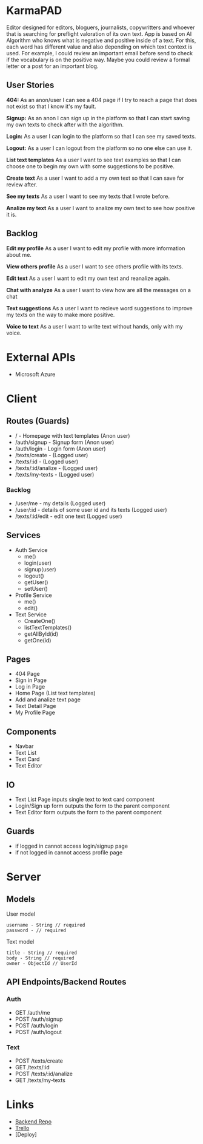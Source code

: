 # KarmaPAD

Editor designed for editors, bloguers, journalists, copywritters and whoever that is searching for preflight valoration of its own text. App is based on AI Algorithm who knows what is negative and positive inside of a text. For this, each word has different value and also depending on which text context is used.
For example, I could review an important email before send to check if the vocabulary is on the positive way. Maybe you could review a formal letter or a post for an important blog.

## User Stories

  **404:** As an anon/user I can see a 404 page if I try to reach a page that does not exist so that I know it's my fault.
  
  **Signup:** As an anon I can sign up in the platform so that I can start saving my own texts to check after with the algorithm.
  
  **Login:** As a user I can login to the platform so that I can see my saved texts.
  
  **Logout:** As a user I can logout from the platform so no one else can use it. 

  **List text templates** As a user I want to see text examples so that I can choose one to begin my own with some suggestions to be positive.
 
  **Create text** As a user I want to add a my own text so that I can save for review after.

  **See my texts** As a user I want to see my texts that I wrote before.

  **Analize my text** As a user I want to analize my own text to see how positive it is.

## Backlog

  **Edit my profile** As a user I want to edit my profile with more information about me.

  **View others profile** As a user I want to see others profile with its texts.

  **Edit text** As a user I want to edit my own text and reanalize again.

  **Chat with analyze** As a user I want to view how are all the messages on a chat

  **Text suggestions** As a user I want to recieve word suggestions to improve my texts on the way to make more positive.  

  **Voice to text** As a user I want to write text without hands, only with my voice.

# External APIs

 - Microsoft Azure
  
# Client

## Routes (Guards)

  - / - Homepage with text templates (Anon user)
  - /auth/signup - Signup form (Anon user)
  - /auth/login - Login form (Anon user)  
  - /texts/create - (Logged user)  
  - /texts/:id - (Logged user)
  - /texts/:id/analize - (Logged user)
  - /texts/my-texts - (Logged user)

  ### Backlog

  - /user/me - my details (Logged user)
  - /user/:id - details of some user id and its texts (Logged user)
  - /texts/:id/edit - edit one text (Logged user)

## Services

- Auth Service
  - me()
  - login(user)
  - signup(user)
  - logout()
  - getUser()
  - setUser()
- Profile Service
  - me()
  - edit()
- Text Service
  - CreateOne()
  - listTextTemplates()
  - getAllById(id)
  - getOne(id)   

## Pages

- 404 Page
- Sign in Page
- Log in Page
- Home Page (List text templates)
- Add and analize text page
- Text Detail Page
- My Profile Page

## Components

- Navbar
- Text List
- Text Card
- Text Editor 

## IO

- Text List Page inputs single text to text card component
- Login/Sign up form outputs the form to the parent component
- Text Editor form outputs the form to the parent component

## Guards

- if logged in cannot access login/signup page
- if not logged in cannot access profile page

# Server

## Models

  User model

  ```
  username - String // required  
  password - // required
  ```

  Text model

  ```
  title - String // required
  body - String // required
  owner - ObjectId // UserId  
```

## API Endpoints/Backend Routes
  
  ### Auth

  - GET /auth/me
  - POST /auth/signup
  - POST /auth/login
  - POST /auth/logout  

  ### Text

  - POST /texts/create
  - GET /texts/:id
  - POST /texts/:id/analize  
  - GET /texts/my-texts

# Links

- [Backend Repo](https://github.com/rgallego87/karmapad-backend/edit/master)
- [Trello](https://trello.com/b/pmdANZar/karmapad)
- [Deploy]


